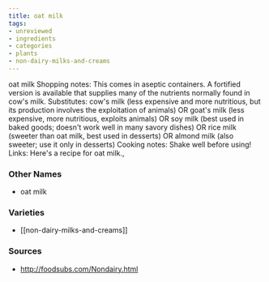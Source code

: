 ```yaml
---
title: oat milk
tags:
- unreviewed
- ingredients
- categories
- plants
- non-dairy-milks-and-creams
---
```

oat milk Shopping notes: This comes in aseptic containers. A fortified version is available that supplies many of the nutrients normally found in cow's milk. Substitutes: cow's milk (less expensive and more nutritious, but its production involves the exploitation of animals) OR goat's milk (less expensive, more nutritious, exploits animals) OR soy milk (best used in baked goods; doesn't work well in many savory dishes) OR rice milk (sweeter than oat milk, best used in desserts) OR almond milk (also sweeter; use it only in desserts) Cooking notes: Shake well before using! Links: Here's a recipe for oat milk.,

### Other Names

* oat milk

### Varieties

* [[non-dairy-milks-and-creams]]

### Sources
* http://foodsubs.com/Nondairy.html
